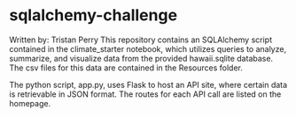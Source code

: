 # sqlalchemy-challenge
Written by: Tristan Perry
This repository contains an SQLAlchemy script contained in the climate_starter notebook, which utilizes queries to analyze, summarize, and visualize data from the provided hawaii.sqlite database. The csv files for this data are contained in the Resources folder.

The python script, app.py, uses Flask to host an API site, where certain data is retrievable in JSON format. The routes for each API call are listed on the homepage.
